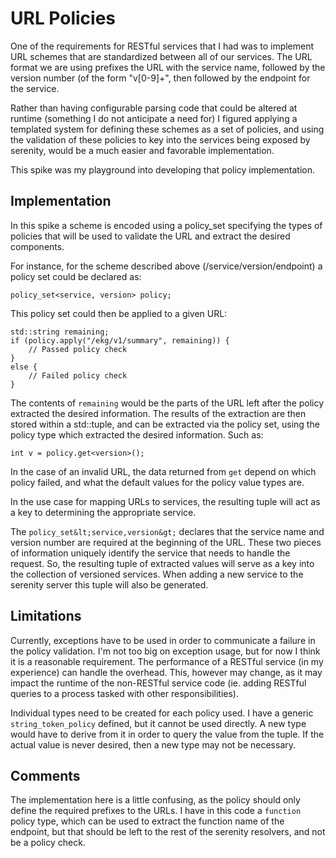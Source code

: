 # URL Policies

One of the requirements for RESTful services that I had was to implement URL schemes that are standardized
between all of our services. The URL format we are using prefixes the URL with the service name, followed
by the version number (of the form "v[0-9]+", then followed by the endpoint for the service.

Rather than having configurable parsing code that could be altered at runtime (something I do not anticipate
a need for) I figured applying a templated system for defining these schemes as a set of policies, and using
the validation of these policies to key into the services being exposed by serenity, would be a much easier
and favorable implementation.

This spike was my playground into developing that policy implementation.

## Implementation

In this spike a scheme is encoded using a policy\_set specifying the types of policies that will be used
to validate the URL and extract the desired components.

For instance, for the scheme described above (/service/version/endpoint) a policy set could be declared as:

    policy_set<service, version> policy;

This policy set could then be applied to a given URL:

    std::string remaining;
    if (policy.apply("/ekg/v1/summary", remaining)) {
        // Passed policy check
    }
    else {
        // Failed policy check
    }

The contents of `remaining` would be the parts of the URL left after the policy extracted the desired
information. The results of the extraction are then stored within a std::tuple, and can be extracted
via the policy set, using the policy type which extracted the desired information. Such as:

    int v = policy.get<version>();

In the case of an invalid URL, the data returned from `get` depend on which policy failed, and what the
default values for the policy value types are.

In the use case for mapping URLs to services, the resulting tuple will act as a key to determining the
appropriate service.

The `policy_set&lt;service,version&gt;` declares that the service name and version number are required
at the beginning of the URL. These two pieces of information uniquely identify the service that needs to
handle the request. So, the resulting tuple of extracted values will serve as a key into the collection
of versioned services. When adding a new service to the serenity server this tuple will also be generated.


## Limitations

Currently, exceptions have to be used in order to communicate a failure in the policy validation. I'm not
too big on exception usage, but for now I think it is a reasonable requirement. The performance of a RESTful
service (in my experience) can handle the overhead. This, however may change, as it may impact the runtime
of the non-RESTful service code (ie. adding RESTful queries to a process tasked with other responsibilities).

Individual types need to be created for each policy used. I have a generic `string_token_policy` defined,
but it cannot be used directly. A new type would have to derive from it in order to query the value from
the tuple. If the actual value is never desired, then a new type may not be necessary.

## Comments

The implementation here is a little confusing, as the policy should only define the required prefixes to
the URLs. I have in this code a `function` policy type, which can be used to extract the function name of
the endpoint, but that should be left to the rest of the serenity resolvers, and not be a policy check.

